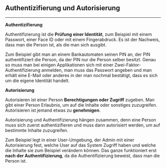 ## Authentizifierung und Autorisierung
---

**Authentizifierung**

Authentifizierung ist die **Prüfung einer Identität**, zum Beispiel mit einem Passwort, einer Face ID oder mit einem Fingerabdruck. Es ist der Nachweis, dass man die Person ist, als die man sich ausgibt. 
  
Zum Beispiel gibt man an einem Bankautomaten seinen PIN an, der PIN authentifiziert die Person, da der PIN nur die Person selber besitzt. Genau so muss man bei einigen Applikationen sich mit einer Zwei-Faktor-Authentifizierung anmelden, man muss das Passwort angeben und man erhält eine E-Mail oder anderes in der man nochmal bestätigt, dass es sich um die eigene Identität handelt. 

**Autorisierung**

Autorisieren ist einer Person **Berechtigungen oder Zugriff** zugeben. Man gibt einer Person Erlaubnis, um auf die Inhalte oder sonstiges zuzugreifen. Autorisieren ist jemand etwas zu **genehmigen**.

Autorisierung und Authentifizierung hängen zusammen, denn eine Person muss sich zuerst authentizifieren und muss dann autorisiert werden, um auf bestimmte Inhalte zuzugreifen.

Zum Beispiel legt in einer User-Umgebung, der Admin mit einer Autorisierung fest, welche User auf das System Zugriff haben und welche die Inhalte sie zum Beispiel verändern können. Das ganze funktioniert erst **nach der Authentifizierung**, da die Authentifizierung beweist, dass man die Person ist. 